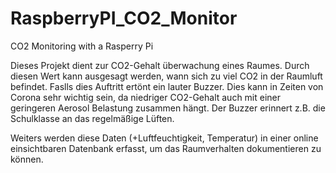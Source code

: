 # RaspberryPI_CO2_Monitor
CO2 Monitoring with a Rasperry Pi

Dieses Projekt dient zur CO2-Gehalt überwachung eines Raumes. Durch diesen Wert kann ausgesagt werden, wann sich zu viel CO2 in der Raumluft befindet. Faslls dies Auftritt ertönt ein lauter Buzzer.
Dies kann in Zeiten von Corona sehr wichtig sein, da niedriger CO2-Gehalt auch mit einer geringeren Aerosol Belastung zusammen hängt. Der Buzzer erinnert z.B. die Schulklasse an das regelmäßige Lüften. 

Weiters werden diese Daten (+Luftfeuchtigkeit, Temperatur) in einer online einsichtbaren Datenbank erfasst, um das Raumverhalten dokumentieren zu können.
